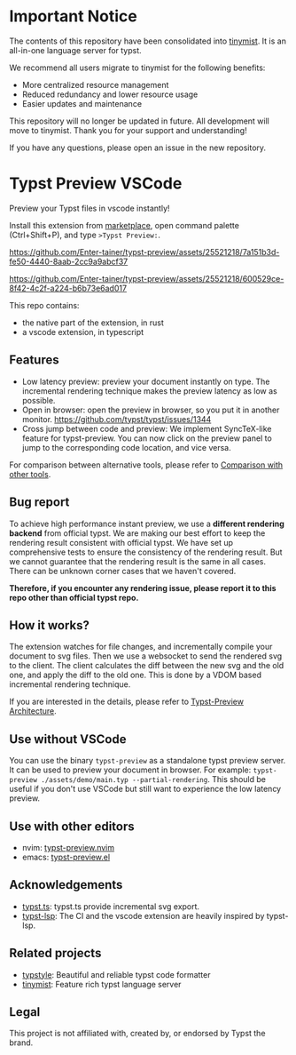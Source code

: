 # Important Notice

The contents of this repository have been consolidated into [tinymist](https://github.com/Myriad-Dreamin/tinymist). It is an all-in-one language server for typst.


We recommend all users migrate to tinymist for the following benefits:

- More centralized resource management
- Reduced redundancy and lower resource usage
- Easier updates and maintenance

This repository will no longer be updated in future. All development will move to tinymist. Thank you for your support and understanding!

If you have any questions, please open an issue in the new repository.

# Typst Preview VSCode

Preview your Typst files in vscode instantly!

Install this extension from [marketplace](https://marketplace.visualstudio.com/items?itemName=mgt19937.typst-preview), open command palette (Ctrl+Shift+P), and type `>Typst Preview:`.

https://github.com/Enter-tainer/typst-preview/assets/25521218/7a151b3d-fe50-4440-8aab-2cc9a9abcf37

https://github.com/Enter-tainer/typst-preview/assets/25521218/600529ce-8f42-4c2f-a224-b6b73e6ad017

This repo contains:
- the native part of the extension, in rust
- a vscode extension, in typescript

## Features

- Low latency preview: preview your document instantly on type. The incremental rendering technique makes the preview latency as low as possible.
- Open in browser: open the preview in browser, so you put it in another monitor. https://github.com/typst/typst/issues/1344
- Cross jump between code and preview: We implement SyncTeX-like feature for typst-preview. You can now click on the preview panel to jump to the corresponding code location, and vice versa.

For comparison between alternative tools, please refer to [Comparison with other tools](https://enter-tainer.github.io/typst-preview/intro.html#loc-1x0.00x949.99).

## Bug report

To achieve high performance instant preview, we use a **different rendering backend** from official typst. We are making our best effort to keep the rendering result consistent with official typst. We have set up comprehensive tests to ensure the consistency of the rendering result. But we cannot guarantee that the rendering result is the same in all cases. There can be unknown corner cases that we haven't covered.

**Therefore, if you encounter any rendering issue, please report it to this repo other than official typst repo.**
## How it works?

The extension watches for file changes, and incrementally compile your document to svg files. Then we use a websocket to send the rendered svg to the client. The client calculates the diff between the new svg and the old one, and apply the diff to the old one. This is done by a VDOM based incremental rendering technique.

If you are interested in the details, please refer to [Typst-Preview Architecture](https://enter-tainer.github.io/typst-preview/arch.html).
## Use without VSCode

You can use the binary `typst-preview` as a standalone typst preview server. It can be used to preview your document in browser. For example: `typst-preview ./assets/demo/main.typ --partial-rendering`. This should be useful if you don't use VSCode but still want to experience the low latency preview.

## Use with other editors

- nvim: [typst-preview.nvim](https://github.com/chomosuke/typst-preview.nvim)
- emacs: [typst-preview.el](https://github.com/havarddj/typst-preview.el)

## Acknowledgements

- [typst.ts](https://github.com/Myriad-Dreamin/typst.ts): typst.ts provide incremental svg export.
- [typst-lsp](https://github.com/nvarner/typst-lsp): The CI and the vscode extension are heavily inspired by typst-lsp.

## Related projects

- [typstyle](https://github.com/Enter-tainer/typstyle): Beautiful and reliable typst code formatter
- [tinymist](https://github.com/Myriad-Dreamin/tinymist): Feature rich typst language server

## Legal

This project is not affiliated with, created by, or endorsed by Typst the brand.
